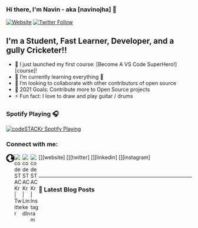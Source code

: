 ### Hi there, I'm Navin - aka [navinojha] 👋

[![Website](https://img.shields.io/website?label=navinOjha.com&style=for-the-badge&url=https%3A%2F%2Fcodestackr.com)](https://navinojha.github.io/Navin-Portfolio/NavinOjha.html)
[![Twitter Follow](https://img.shields.io/twitter/follow/navinojha?color=1DA1F2&logo=twitter&style=for-the-badge)](https://twitter.com/Navinojha10)

## I'm a Student, Fast Learner, Developer, and a gully Cricketer!!

- 🔭 I just launched my first course: [Become A VS Code SuperHero!][course]!
- 🌱 I’m currently learning everything 🤣
- 👯 I’m looking to collaborate with other contributors of open source
- 🥅 2021 Goals: Contribute more to Open Source projects
- ⚡ Fun fact: I love to draw and play guitar / drums

### Spotify Playing 🎧

[<img src="https://now-playing-codestackr.vercel.app/api/spotify-playing" alt="codeSTACKr Spotify Playing" width="350" />](https://open.spotify.com/user/swyqyimdc12jajde4vpwd2x1b)

### Connect with me:

[<img align="left" alt="codeSTACKr.com" width="22px" src="https://raw.githubusercontent.com/iconic/open-iconic/master/svg/globe.svg" />][website]
[<img align="left" alt="codeSTACKr | Twitter" width="22px" src="https://cdn.jsdelivr.net/npm/simple-icons@v3/icons/twitter.svg" />][twitter]
[<img align="left" alt="codeSTACKr | LinkedIn" width="22px" src="https://cdn.jsdelivr.net/npm/simple-icons@v3/icons/linkedin.svg" />][linkedin]
[<img align="left" alt="codeSTACKr | Instagram" width="22px" src="https://cdn.jsdelivr.net/npm/simple-icons@v3/icons/instagram.svg" />][instagram]

<br />

---

### 📕 Latest Blog Posts

